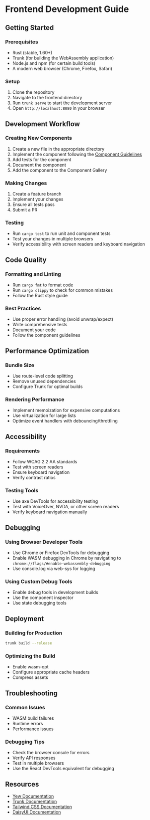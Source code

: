 # Frontend Development Guide

## Getting Started

### Prerequisites

- Rust (stable, 1.60+)
- Trunk (for building the WebAssembly application)
- Node.js and npm (for certain build tools)
- A modern web browser (Chrome, Firefox, Safari)

### Setup

1. Clone the repository
2. Navigate to the frontend directory
3. Run `trunk serve` to start the development server
4. Open `http://localhost:8080` in your browser

## Development Workflow

### Creating New Components

1. Create a new file in the appropriate directory
2. Implement the component following the [Component Guidelines](./component-guidelines.md)
3. Add tests for the component
4. Document the component
5. Add the component to the Component Gallery

### Making Changes

1. Create a feature branch
2. Implement your changes
3. Ensure all tests pass
4. Submit a PR

### Testing

- Run `cargo test` to run unit and component tests
- Test your changes in multiple browsers
- Verify accessibility with screen readers and keyboard navigation

## Code Quality

### Formatting and Linting

- Run `cargo fmt` to format code
- Run `cargo clippy` to check for common mistakes
- Follow the Rust style guide

### Best Practices

- Use proper error handling (avoid unwrap/expect)
- Write comprehensive tests
- Document your code
- Follow the component guidelines

## Performance Optimization

### Bundle Size

- Use route-level code splitting
- Remove unused dependencies
- Configure Trunk for optimal builds

### Rendering Performance

- Implement memoization for expensive computations
- Use virtualization for large lists
- Optimize event handlers with debouncing/throttling

## Accessibility

### Requirements

- Follow WCAG 2.2 AA standards
- Test with screen readers
- Ensure keyboard navigation
- Verify contrast ratios

### Testing Tools

- Use axe DevTools for accessibility testing
- Test with VoiceOver, NVDA, or other screen readers
- Verify keyboard navigation manually

## Debugging

### Using Browser Developer Tools

- Use Chrome or Firefox DevTools for debugging
- Enable WASM debugging in Chrome by navigating to `chrome://flags/#enable-webassembly-debugging`
- Use console.log via web-sys for logging

### Using Custom Debug Tools

- Enable debug tools in development builds
- Use the component inspector
- Use state debugging tools

## Deployment

### Building for Production

```bash
trunk build --release
```

### Optimizing the Build

- Enable wasm-opt
- Configure appropriate cache headers
- Compress assets

## Troubleshooting

### Common Issues

- WASM build failures
- Runtime errors
- Performance issues

### Debugging Tips

- Check the browser console for errors
- Verify API responses
- Test in multiple browsers
- Use the React DevTools equivalent for debugging

## Resources

- [Yew Documentation](https://yew.rs/docs/)
- [Trunk Documentation](https://trunkrs.dev/)
- [Tailwind CSS Documentation](https://tailwindcss.com/docs)
- [DaisyUI Documentation](https://daisyui.com/docs/)
